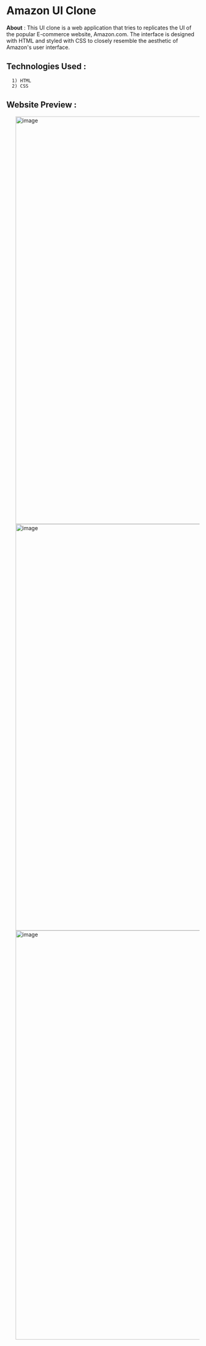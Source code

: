 # Amazon UI Clone

<b>About</b> : This UI clone is a web application that tries to replicates the UI of the popular E-commerce website, Amazon.com. The interface is designed with HTML and styled with CSS to closely resemble the aesthetic of Amazon's user interface.

<h2>Technologies Used : </h2>

      1) HTML
      2) CSS

<h2>Website Preview : </h2>

<ol>
      <img width="1063" alt="image" src="https://github.com/AmithBV0606/Amazon-UI-Clone/assets/154083629/d994c504-5c7a-446b-a265-302f23520222">
      <img width="1060" alt="image" src="https://github.com/AmithBV0606/Amazon-UI-Clone/assets/154083629/0a4e860d-6689-4b76-94db-1514fadd26e2">
      <img width="1067" alt="image" src="https://github.com/AmithBV0606/Amazon-UI-Clone/assets/154083629/258aacc7-9b6a-4f72-a014-8455ffda24cc">
</ol>
